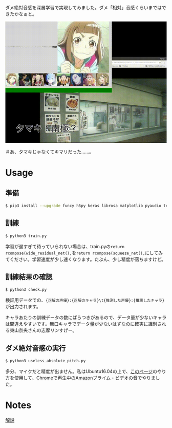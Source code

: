 ダメ絶対音感を深層学習で実現してみました。ダメ「相対」音感くらいまではできたかなぁと。

![比較的うまくいっている場合の例](https://raw.githubusercontent.com/tail-island/devil-ear/master/image/good-case.gif)

＃あ、タマキじゃなくてキマリだった……。

# Usage

## 準備

~~~ bash
$ pip3 install --upgrade funcy h5py keras librosa matplotlib pyaudio tensorflow-gpu
~~~

## 訓練

~~~ bash
$ python3 train.py
~~~

学習が遅すぎて待っていられない場合は、train.pyの`return rcompose(wide_residual_net(),`を`return rcompose(squeeze_net(),`にしてみてください。学習速度が少し速くなります。たぶん、少し精度が落ちますけど。

## 訓練結果の確認

~~~ bash
$ python3 check.py
~~~

検証用データでの、`{正解の声優}:{正解のキャラ}\t{推測した声優}:{推測したキャラ}`が出力されます。

キャラあたりの訓練データの数にばらつきがあるので、データ量が少ないキャラは間違えやすいです。無口キャラでデータ量が少ないはずなのに確実に識別される東山奈央さんの志摩リンすげー。

## ダメ絶対音感の実行

~~~ bash
$ python3 useless_absolute_pitch.py
~~~

多分、マイクだと精度が出ません。私はUbuntu16.04の上で、[このページ](https://ameblo.jp/ninjin-drink/entry-12153085235.html)のやり方を使用して、Chromeで再生中のAmazonプライム・ビデオの音でやりました。

# Notes

[解説](https://qiita.com/tail-island/items/c82d70d1debfc63bc343)
